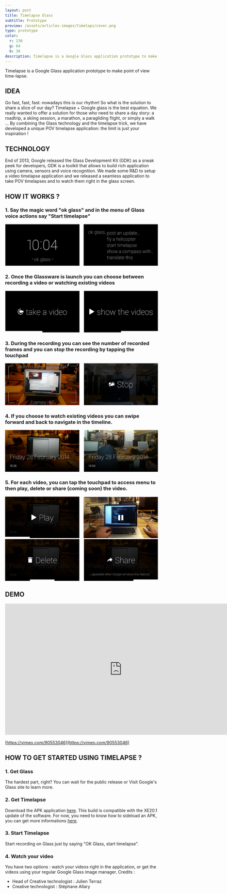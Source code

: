 ```yaml
---
layout: post
title: Timelapse Glass
subtitle: Prototype
preview: /assets/articles-images/timelaps/cover.png
type: prototype
color:
  r: 230
  g: 64
  b: 36
description: Timelapse is a Google Glass application prototype to make point of view time-lapse. Go fast, fast, fast ; nowadays this is our rhythm! So what is the solution to share a slice of our day? Timelapse + Google glass is the best equation.
---
```


Timelapse is a Google Glass application prototype to make point of view time-lapse.

## IDEA

Go fast, fast, fast: nowadays this is our rhythm!
So what is the solution to share a slice of our day? Timelapse + Google glass is the best equation.
We really wanted to offer a solution for those who need to share a day story: a roadtrip, a skiing session, a marathon, a paragliding flight, or simply a walk ... By combining the Glass technology and the timelapse trick, we have developed a unique POV timelapse application: the limit is just your inspiration !

## TECHNOLOGY

End of 2013, Google released the Glass Development Kit (GDK) as a sneak peek for developers, GDK is a toolkit that allows to build rich application using camera, sensors and voice recognition. We made some R&D to setup a video timelapse application and we released a seamless application to take POV timelapses and to watch them right in the glass screen.

## HOW IT WORKS ?

### 1. Say the magic word "ok glass" and in the menu of Glass voice actions say "Start timelapse"

![image](/assets/articles-images/timelaps/article01.png)


### 2. Once the Glassware is launch you can choose between recording a video or watching existing videos

![image](/assets/articles-images/timelaps/article02.png)


### 3. During the recording you can see the number of recorded frames and you can stop the recording by tapping the touchpad

![image](/assets/articles-images/timelaps/article03.png)


### 4. If you choose to watch existing videos you can swipe forward and back to navigate in the timeline.

![image](/assets/articles-images/timelaps/article04.png)


### 5. For each video, you can tap the touchpad to access menu to then play, delete or share (coming soon) the video.

![image](/assets/articles-images/timelaps/article05.png)
![image](/assets/articles-images/timelaps/article06.png)

## DEMO


<iframe src="https://player.vimeo.com/video/90553046" width="770" height="433" frameborder="0" webkitallowfullscreen mozallowfullscreen allowfullscreen class="uk-responsive-width"></iframe>


[https://vimeo.com/90553046](https://vimeo.com/90553046)

## HOW TO GET STARTED USING TIMELAPSE ?

### 1. Get Glass
The hardest part, right? You can wait for the public release or Visit Google's Glass site to learn more.
### 2. Get Timelapse
Download the APK application [here](http://targz.github.io/digitaslabparis.com/timelaps/TimeLapseGlass_v2.apk). This build is compatible with the XE20.1 update of the software. For now, you need to know how to sideload an APK, you can get more informations [here](http://developer.android.com/tools/help/adb.html#move).
### 3. Start Timelapse
Start recording on Glass just by saying "OK Glass, start timelapse".
### 4. Watch your video
You have two options : watch your videos right in the application, or get the videos using your regular Google Glass image manager.
Credits :

- Head of Creative technologist : Julien Terraz
- Creative technologist : Stéphane Allary
